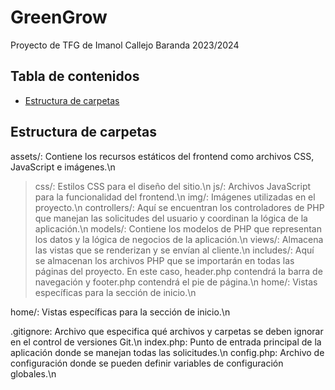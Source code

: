 # GreenGrow

Proyecto de TFG de Imanol Callejo Baranda 2023/2024

## Tabla de contenidos
- [Estructura de carpetas](#estructura)



## Estructura de carpetas
assets/:            Contiene los recursos estáticos del frontend como archivos CSS, JavaScript e imágenes.\n
 > css/:                Estilos CSS para el diseño del sitio.\n
 > js/:                 Archivos JavaScript para la funcionalidad del frontend.\n
 > img/:                Imágenes utilizadas en el proyecto.\n
controllers/:       Aquí se encuentran los controladores de PHP que manejan las solicitudes del usuario y coordinan la lógica de la aplicación.\n
models/:            Contiene los modelos de PHP que representan los datos y la lógica de negocios de la aplicación.\n
views/:             Almacena las vistas que se renderizan y se envían al cliente.\n
 > includes/:     Aquí se almacenan los archivos PHP que se importarán en todas las páginas del proyecto. En este caso, header.php contendrá la barra de navegación y footer.php contendrá el pie de página.\n
 > home/: Vistas específicas para la sección de inicio.\n

home/:              Vistas específicas para la sección de inicio.\n

.gitignore:         Archivo que especifica qué archivos y carpetas se deben ignorar en el control de versiones Git.\n
index.php:          Punto de entrada principal de la aplicación donde se manejan todas las solicitudes.\n
config.php:         Archivo de configuración donde se pueden definir variables de configuración globales.\n